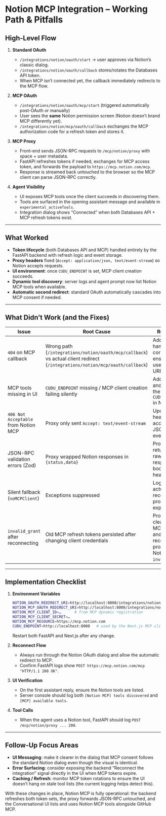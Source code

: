 # Notion MCP Integration – Working Path & Pitfalls

## High-Level Flow

1. **Standard OAuth**  
   - `/integrations/notion/oauth/start` → user approves via Notion’s classic dialog.  
   - `/integrations/notion/oauth/callback` stores/rotates the Databases API token.  
   - When MCP isn’t connected yet, the callback immediately redirects to the MCP flow.

2. **MCP OAuth**  
   - `/integrations/notion/oauth/mcp/start` (triggered automatically post-OAuth or manually)  
   - User sees the **same** Notion permission screen (Notion doesn’t brand MCP differently yet).  
   - `/integrations/notion/mcp/oauth/callback` exchanges the MCP authorization code for a refresh token and stores it.

3. **MCP Proxy**  
   - Front-end sends JSON-RPC requests to `/mcp/notion/proxy` with space + user metadata.  
   - FastAPI refreshes tokens if needed, exchanges for MCP access token, and forwards the payload to `https://mcp.notion.com/mcp`.  
   - Response is streamed back untouched to the browser so the MCP client can parse JSON-RPC correctly.

4. **Agent Visibility**  
   - UI exposes MCP tools once the client succeeds in discovering them.  
   - Tools are surfaced in the opening assistant message and available in `experimental_activeTools`.  
   - Integration dialog shows “Connected” when both Databases API + MCP refresh tokens exist.

---

## What Worked

- **Token lifecycle** (both Databases API and MCP) handled entirely by the FastAPI backend with refresh logic and event storage.  
- **Proxy headers** fixed (`Accept: application/json, text/event-stream`) so Notion accepts requests.  
- **UI environment**: once `CUDU_ENDPOINT` is set, MCP client creation succeeds.  
- **Dynamic tool discovery**: server logs and agent prompt now list Notion MCP tools when available.  
- **Automatic second redirect**: standard OAuth automatically cascades into MCP consent if needed.

---

## What Didn’t Work (and the Fixes)

| Issue | Root Cause | Resolution |
| --- | --- | --- |
| `404` on MCP callback | Wrong path (`/integrations/notion/oauth/mcp/callback`) vs actual client redirect (`/integrations/notion/mcp/oauth/callback`) | Added handler for the correct path & ensured env uses the same URI |
| MCP tools missing in UI | `CUDU_ENDPOINT` missing / MCP client creation failing silently | Added logging and surfaced the error; set `CUDU_ENDPOINT` in Next.js env |
| `406 Not Acceptable` from Notion MCP | Proxy only sent `Accept: text/event-stream` | Updated header to accept both JSON and event streams |
| JSON-RPC validation errors (Zod) | Proxy wrapped Notion responses in `{status,data}` | Proxy now returns the raw HTTP response body and headers |
| Silent fallback (`noMCPClient`) | Exceptions suppressed | Logged the actual error so reconnection prompts are explicit |
| `invalid_grant` after reconnecting | Old MCP refresh tokens persisted after changing client credentials | Proxy now clears cached MCP tokens and returns a reconnect prompt when Notion reports `invalid_grant`. |

---

## Implementation Checklist

1. **Environment Variables**
   ```bash
   NOTION_OAUTH_REDIRECT_URI=http://localhost:8000/integrations/notion/oauth/callback
   NOTION_MCP_OAUTH_REDIRECT_URI=http://localhost:8000/integrations/notion/mcp/oauth/callback
   NOTION_MCP_CLIENT_ID=…      # from MCP dynamic registration
   NOTION_MCP_CLIENT_SECRET=…
   NOTION_MCP_RESOURCE=https://mcp.notion.com
   CUDU_ENDPOINT=http://localhost:8000   # used by the Next.js MCP client
   ```
   Restart both FastAPI and Next.js after any change.

2. **Reconnect Flow**
   - Always run through the Notion OAuth dialog and allow the automatic redirect to MCP.  
   - Confirm FastAPI logs show `POST https://mcp.notion.com/mcp "HTTP/1.1 200 OK"`.

3. **UI Verification**
   - On the first assistant reply, ensure the Notion tools are listed.  
   - Server console should log both `[Notion MCP] tools discovered` and `[MCP] available tools`.

4. **Tool Calls**
   - When the agent uses a Notion tool, FastAPI should log `POST /mcp/notion/proxy ... 200`.

---

## Follow-Up Focus Areas

- **UI Messaging**: make it clearer in the dialog that MCP consent follows the standard Notion dialog even though the visual is identical.  
- **Error Surfacing**: consider exposing the backend “Reconnect the integration” signal directly in the UI when MCP tokens expire.  
- **Caching / Refresh**: monitor MCP token rotations to ensure the UI doesn’t hang on stale tool lists (the current logging helps detect this).

With these changes in place, Notion MCP is fully operational: the backend refreshes both token sets, the proxy forwards JSON-RPC untouched, and the Conversational UI lists and uses Notion MCP tools alongside GitHub MCP.
